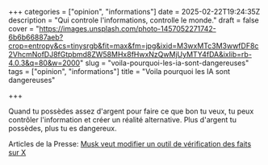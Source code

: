+++
categories = ["opinion", "informations"]
date = 2025-02-22T19:24:35Z
description = "Qui controle l'informations, controlle le monde."
draft = false
cover = "https://images.unsplash.com/photo-1457052271742-6b6b66887aeb?crop=entropy&cs=tinysrgb&fit=max&fm=jpg&ixid=M3wxMTc3M3wwfDF8c2VhcmNofDJ8fGtpbmd8ZW58MHx8fHwxNzQwMjUyMTY4fDA&ixlib=rb-4.0.3&q=80&w=2000"
slug = "voila-pourquoi-les-ia-sont-dangereuses"
tags = ["opinion", "informations"]
title = "Voila pourquoi les IA sont dangereuses"

+++

Quand tu possèdes assez d'argent pour faire ce que bon tu veux, tu peux contrôler l'information et créer un réalité alternative. Plus d'argent tu possèdes, plus tu es dangereux.

Articles de la Presse: [Musk veut modifier un outil de vérification des faits sur X](https://www.lapresse.ca/affaires/techno/2025-02-20/tensions-avec-kyiv/musk-veut-modifier-un-outil-de-verification-des-faits-sur-x.php)